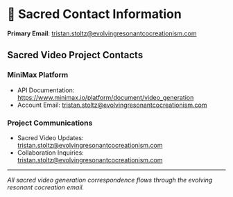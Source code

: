# 📧 Sacred Contact Information

**Primary Email**: tristan.stoltz@evolvingresonantcocreationism.com

## Sacred Video Project Contacts

### MiniMax Platform
- API Documentation: https://www.minimax.io/platform/document/video_generation
- Account Email: tristan.stoltz@evolvingresonantcocreationism.com

### Project Communications
- Sacred Video Updates: tristan.stoltz@evolvingresonantcocreationism.com
- Collaboration Inquiries: tristan.stoltz@evolvingresonantcocreationism.com

---

*All sacred video generation correspondence flows through the evolving resonant cocreation email.*